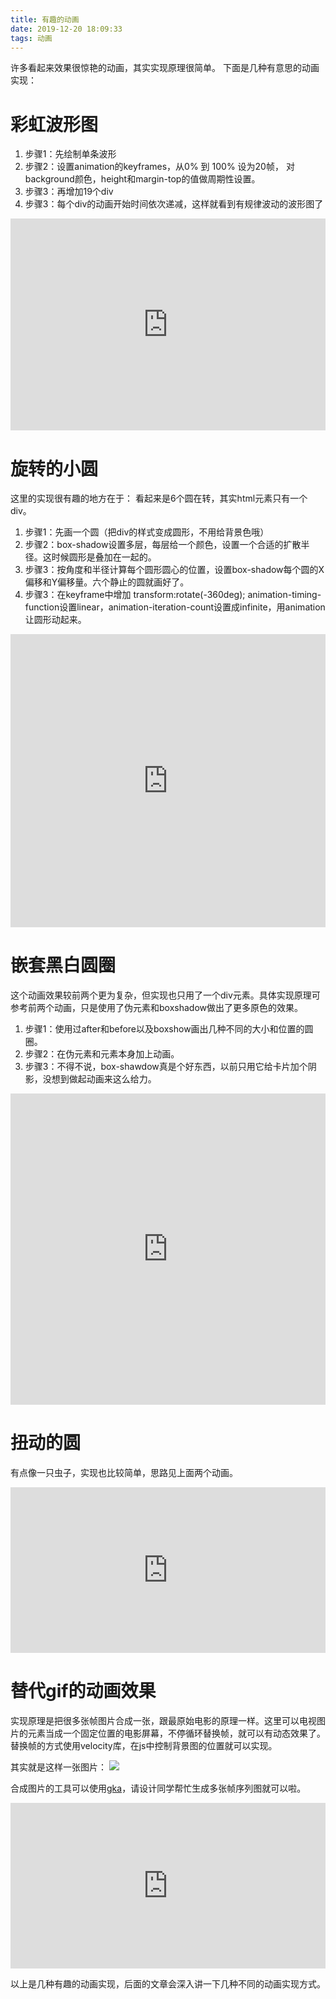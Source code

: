```yaml
---
title: 有趣的动画
date: 2019-12-20 18:09:33
tags: 动画
---
```


许多看起来效果很惊艳的动画，其实实现原理很简单。 下面是几种有意思的动画实现：


# 彩虹波形图

1. 步骤1：先绘制单条波形
2. 步骤2：设置animation的keyframes，从0% 到 100% 设为20帧， 对background颜色，height和margin-top的值做周期性设置。
3. 步骤3：再增加19个div
4. 步骤3：每个div的动画开始时间依次递减，这样就看到有规律波动的波形图了

<iframe height="339" style="width: 100%;" scrolling="no" title="Responsive CSS bars" src="https://codepen.io/April666/embed/yLLbzyO?height=339&theme-id=dark&default-tab=css,result" frameborder="no" allowtransparency="true" allowfullscreen="true">
  See the Pen <a href='https://codepen.io/April666/pen/yLLbzyO'>Responsive CSS bars</a> by tuzilingdang
  (<a href='https://codepen.io/April666'>@April666</a>) on <a href='https://codepen.io'>CodePen</a>.
</iframe>


#  旋转的小圆

这里的实现很有趣的地方在于： 看起来是6个圆在转，其实html元素只有一个div。

1. 步骤1：先画一个圆（把div的样式变成圆形，不用给背景色哦）
2. 步骤2：box-shadow设置多层，每层给一个颜色，设置一个合适的扩散半径。这时候圆形是叠加在一起的。
3. 步骤3：按角度和半径计算每个圆形圆心的位置，设置box-shadow每个圆的X偏移和Y偏移量。六个静止的圆就画好了。
4. 步骤3：在keyframe中增加 transform:rotate(-360deg); animation-timing-function设置linear，animation-iteration-count设置成infinite，用animation让圆形动起来。

<iframe height="469" style="width: 100%;" scrolling="no" title="rotate circular" src="https://codepen.io/April666/embed/abbWjRe?height=469&theme-id=dark&default-tab=css,result" frameborder="no" allowtransparency="true" allowfullscreen="true">
  See the Pen <a href='https://codepen.io/April666/pen/abbWjRe'>rotate circular</a> by tuzilingdang
  (<a href='https://codepen.io/April666'>@April666</a>) on <a href='https://codepen.io'>CodePen</a>.
</iframe>

#  嵌套黑白圆圈

这个动画效果较前两个更为复杂，但实现也只用了一个div元素。具体实现原理可参考前两个动画，只是使用了伪元素和boxshadow做出了更多原色的效果。

1. 步骤1：使用过after和before以及boxshow画出几种不同的大小和位置的圆圈。
2. 步骤2：在伪元素和元素本身加上动画。
3. 步骤3：不得不说，box-shawdow真是个好东西，以前只用它给卡片加个阴影，没想到做起动画来这么给力。

<iframe height="498" style="width: 100%;" scrolling="no" title="animation" src="https://codepen.io/April666/embed/gOOWGXV?height=498&theme-id=dark&default-tab=css,result" frameborder="no" allowtransparency="true" allowfullscreen="true">
  See the Pen <a href='https://codepen.io/April666/pen/gOOWGXV'>animation</a> by tuzilingdang
  (<a href='https://codepen.io/April666'>@April666</a>) on <a href='https://codepen.io'>CodePen</a>.
</iframe>

# 扭动的圆

有点像一只虫子，实现也比较简单，思路见上面两个动画。

<iframe height="265" style="width: 100%;" scrolling="no" title="eYmvrwL" src="https://codepen.io/April666/embed/eYmvrwL?height=265&theme-id=dark&default-tab=css,result" frameborder="no" allowtransparency="true" allowfullscreen="true">
  See the Pen <a href='https://codepen.io/April666/pen/eYmvrwL'>eYmvrwL</a> by tuzilingdang
  (<a href='https://codepen.io/April666'>@April666</a>) on <a href='https://codepen.io'>CodePen</a>.
</iframe>

#  替代gif的动画效果

实现原理是把很多张帧图片合成一张，跟最原始电影的原理一样。这里可以电视图片的元素当成一个固定位置的电影屏幕，不停循环替换帧，就可以有动态效果了。 替换帧的方式使用velocity库，在js中控制背景图的位置就可以实现。

其实就是这样一张图片：
![](https://s3-us-west-2.amazonaws.com/s.cdpn.io/5973/muybridge_horse.jpg)

合成图片的工具可以使用[gka](https://github.com/gkajs/gka)，请设计同学帮忙生成多张帧序列图就可以啦。

<iframe height="265" style="width: 100%;" scrolling="no" title="animation2" src="https://codepen.io/April666/embed/qBBmPKJ?height=265&theme-id=dark&default-tab=css,result" frameborder="no" allowtransparency="true" allowfullscreen="true">
  See the Pen <a href='https://codepen.io/April666/pen/qBBmPKJ'>animation2</a> by tuzilingdang
  (<a href='https://codepen.io/April666'>@April666</a>) on <a href='https://codepen.io'>CodePen</a>.
</iframe>



以上是几种有趣的动画实现，后面的文章会深入讲一下几种不同的动画实现方式。
